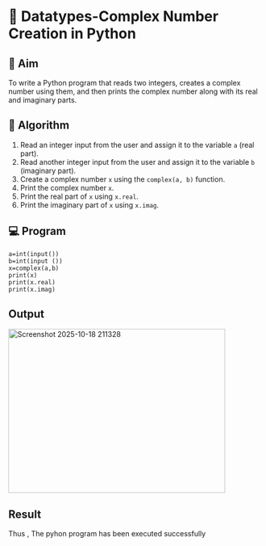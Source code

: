 # 🧮 Datatypes-Complex Number Creation in Python

## 🎯 Aim
To write a Python program that reads two integers, creates a complex number using them, and then prints the complex number along with its real and imaginary parts.

## 🧠 Algorithm
1. Read an integer input from the user and assign it to the variable `a` (real part).
2. Read another integer input from the user and assign it to the variable `b` (imaginary part).
3. Create a complex number `x` using the `complex(a, b)` function.
4. Print the complex number `x`.
5. Print the real part of `x` using `x.real`.
6. Print the imaginary part of `x` using `x.imag`.

## 💻 Program
```
a=int(input())
b=int(input ())
x=complex(a,b)
print(x)
print(x.real)
print(x.imag)
```

## Output

<img width="430" height="325" alt="Screenshot 2025-10-18 211328" src="https://github.com/user-attachments/assets/09d0f80f-eb31-4a9e-ae47-570bbb77b97d" />



## Result
Thus , The pyhon program has been executed successfully

